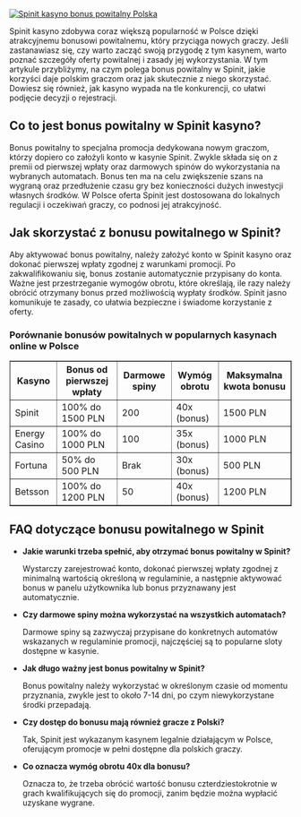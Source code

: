 [![Spinit kasyno bonus powitalny Polska](https://123-caf.pages.dev/gitsignup.png)](https://vrmoo.ru/Bt82HjjY)

<div>     <p>Spinit kasyno zdobywa coraz większą popularność w Polsce dzięki atrakcyjnemu bonusowi powitalnemu, który przyciąga nowych graczy. Jeśli zastanawiasz się, czy warto zacząć swoją przygodę z tym kasynem, warto poznać szczegóły oferty powitalnej i zasady jej wykorzystania. W tym artykule przybliżymy, na czym polega bonus powitalny w Spinit, jakie korzyści daje polskim graczom oraz jak skutecznie z niego skorzystać. Dowiesz się również, jak kasyno wypada na tle konkurencji, co ułatwi podjęcie decyzji o rejestracji.</p>      <h2>Co to jest bonus powitalny w Spinit kasyno?</h2>     <p>Bonus powitalny to specjalna promocja dedykowana nowym graczom, którzy dopiero co założyli konto w kasynie Spinit. Zwykle składa się on z premii od pierwszej wpłaty oraz darmowych spinów do wykorzystania na wybranych automatach. Bonus ten ma na celu zwiększenie szans na wygraną oraz przedłużenie czasu gry bez konieczności dużych inwestycji własnych środków. W Polsce oferta Spinit jest dostosowana do lokalnych regulacji i oczekiwań graczy, co podnosi jej atrakcyjność.</p>      <h2>Jak skorzystać z bonusu powitalnego w Spinit?</h2>     <p>Aby aktywować bonus powitalny, należy założyć konto w Spinit kasyno oraz dokonać pierwszej wpłaty zgodnej z warunkami promocji. Po zakwalifikowaniu się, bonus zostanie automatycznie przypisany do konta. Ważne jest przestrzeganie wymogów obrotu, które określają, ile razy należy obrócić otrzymany bonus przed możliwością wypłaty środków. Spinit jasno komunikuje te zasady, co ułatwia bezpieczne i świadome korzystanie z oferty.</p>      <h3>Porównanie bonusów powitalnych w popularnych kasynach online w Polsce</h3>     <table border="1" cellpadding="5" cellspacing="0">       <thead>         <tr>           <th>Kasyno</th>           <th>Bonus od pierwszej wpłaty</th>           <th>Darmowe spiny</th>           <th>Wymóg obrotu</th>           <th>Maksymalna kwota bonusu</th>         </tr>       </thead>       <tbody>         <tr>           <td>Spinit</td>           <td>100% do 1500 PLN</td>           <td>200</td>           <td>40x (bonus)</td>           <td>1500 PLN</td>         </tr>         <tr>           <td>Energy Casino</td>           <td>100% do 1000 PLN</td>           <td>100</td>           <td>35x (bonus)</td>           <td>1000 PLN</td>         </tr>         <tr>           <td>Fortuna</td>           <td>50% do 500 PLN</td>           <td>Brak</td>           <td>30x (bonus)</td>           <td>500 PLN</td>         </tr>         <tr>           <td>Betsson</td>           <td>100% do 1200 PLN</td>           <td>50</td>           <td>40x (bonus)</td>           <td>1200 PLN</td>         </tr>       </tbody>     </table>      <h2>FAQ dotyczące bonusu powitalnego w Spinit</h2>     <ul>       <li><strong>Jakie warunki trzeba spełnić, aby otrzymać bonus powitalny w Spinit?</strong>         <p>Wystarczy zarejestrować konto, dokonać pierwszej wpłaty zgodnej z minimalną wartością określoną w regulaminie, a następnie aktywować bonus w panelu użytkownika lub bonus przyznawany jest automatycznie.</p>       </li>       <li><strong>Czy darmowe spiny można wykorzystać na wszystkich automatach?</strong>         <p>Darmowe spiny są zazwyczaj przypisane do konkretnych automatów wskazanych w regulaminie promocji, najczęściej są to popularne sloty dostępne w kasynie.</p>       </li>       <li><strong>Jak długo ważny jest bonus powitalny w Spinit?</strong>         <p>Bonus powitalny należy wykorzystać w określonym czasie od momentu przyznania, zwykle jest to około 7-14 dni, po czym niewykorzystane środki przepadają.</p>       </li>       <li><strong>Czy dostęp do bonusu mają również gracze z Polski?</strong>         <p>Tak, Spinit jest wykazanym kasynem legalnie działającym w Polsce, oferującym promocje w pełni dostępne dla polskich graczy.</p>       </li>       <li><strong>Co oznacza wymóg obrotu 40x dla bonusu?</strong>         <p>Oznacza to, że trzeba obrócić wartość bonusu czterdziestokrotnie w grach kwalifikujących się do promocji, zanim będzie można wypłacić uzyskane wygrane.</p>       </li>     </ul>   </div>